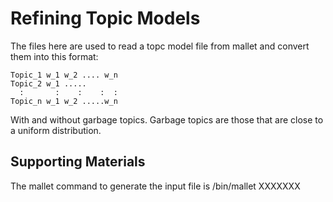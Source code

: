 # Refining Topic Models
The files here are used to read a topc model file from mallet and convert them into this format:

    Topic_1 w_1 w_2 .... w_n
    Topic_2 w_1 .....
      :       :    :    :  :
    Topic_n w_1 w_2 .....w_n
    
With and without garbage topics. Garbage topics are those that are close to a uniform distribution.

## Supporting Materials
The mallet  command to generate the input file is
    /bin/mallet XXXXXXX
    
    
